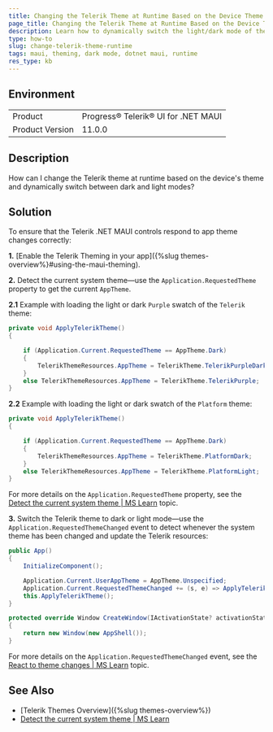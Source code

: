 ```yaml
---
title: Changing the Telerik Theme at Runtime Based on the Device Theme
page_title: Changing the Telerik Theme at Runtime Based on the Device Theme - .NET MAUI Knowledge Base
description: Learn how to dynamically switch the light/dark mode of the Telerik theme based on the theme of the target device.
type: how-to
slug: change-telerik-theme-runtime
tags: maui, theming, dark mode, dotnet maui, runtime
res_type: kb
---
```


## Environment

<table>
	<tbody>
    <tr>
      <td>Product</td>
      <td>Progress® Telerik® UI for .NET MAUI</td>
    </tr>
  	<tr>
  		<td>Product Version</td>
  		<td>11.0.0</td>
  	</tr>
	</tbody>
</table>

## Description

How can I change the Telerik theme at runtime based on the device's theme and dynamically switch between dark and light modes?

## Solution

To ensure that the Telerik .NET MAUI controls respond to app theme changes correctly:

**1.** [Enable the Telerik Theming in your app]({%slug themes-overview%}#using-the-maui-theming).

**2.** Detect the current system theme&mdash;use the `Application.RequestedTheme` property to get the current `AppTheme`.

**2.1** Example with loading the light or dark `Purple` swatch of the `Telerik` theme:

```C#
private void ApplyTelerikTheme()
{

	if (Application.Current.RequestedTheme == AppTheme.Dark)
	{
		TelerikThemeResources.AppTheme = TelerikTheme.TelerikPurpleDark;
	}
	else TelerikThemeResources.AppTheme = TelerikTheme.TelerikPurple;
}
```

**2.2** Example with loading the light or dark swatch of the `Platform` theme:

```C#
private void ApplyTelerikTheme()
{

	if (Application.Current.RequestedTheme == AppTheme.Dark)
	{
		TelerikThemeResources.AppTheme = TelerikTheme.PlatformDark;
	}
	else TelerikThemeResources.AppTheme = TelerikTheme.PlatformLight;
}
```

For more details on the `Application.RequestedTheme` property, see the <a href="https://learn.microsoft.com/en-us/dotnet/maui/user-interface/system-theme-changes?view=net-maui-8.0#detect-the-current-system-theme" target="_blank">Detect the current system theme | MS Learn</a> topic.

**3.** Switch the Telerik theme to dark or light mode&mdash;use the `Application.RequestedThemeChanged` event to detect whenever the system theme has been changed and update the Telerik resources:

```C#
public App()
{
    InitializeComponent();

    Application.Current.UserAppTheme = AppTheme.Unspecified;
    Application.Current.RequestedThemeChanged += (s, e) => ApplyTelerikTheme();
    this.ApplyTelerikTheme();
}

protected override Window CreateWindow(IActivationState? activationState)
{
    return new Window(new AppShell());
}
```

For more details on the `Application.RequestedThemeChanged` event, see the <a href="https://learn.microsoft.com/en-us/dotnet/maui/user-interface/system-theme-changes?view=net-maui-8.0#react-to-theme-changes" target="_blank">React to theme changes | MS Learn</a> topic.

## See Also

- [Telerik Themes Overview]({%slug themes-overview%})
- <a href="https://learn.microsoft.com/en-us/dotnet/maui/user-interface/system-theme-changes?view=net-maui-8.0#detect-the-current-system-theme" target="_blank">Detect the current system theme | MS Learn</a>
